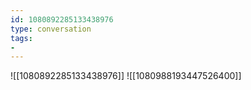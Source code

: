 ```yaml
---
id: 1080892285133438976
type: conversation
tags:
- 
---
```

![[1080892285133438976]]
![[1080988193447526400]]

